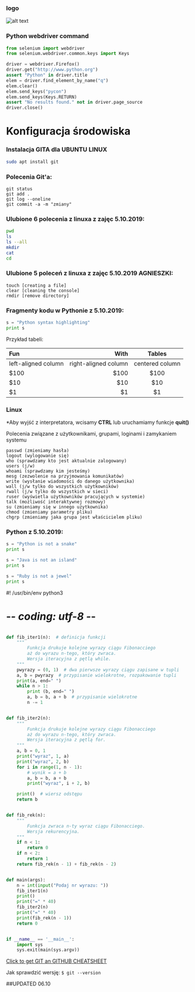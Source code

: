 ### logo 
![alt text](https://cdv.pl/wp-content/uploads/2018/02/logo.svg "Logo CDV")

### Python webdriver command

```Python
from selenium import webdriver
from selenium.webdriver.common.keys import Keys

driver = webdriver.Firefox()
driver.get("http://www.python.org")
assert "Python" in driver.title
elem = driver.find_element_by_name("q")
elem.clear()
elem.send_keys("pycon")
elem.send_keys(Keys.RETURN)
assert "No results found." not in driver.page_source
driver.close()
```



# Konfiguracja środowiska 

### Instalacja GITA dla UBUNTU LINUX
```sh
sudo apt install git
```

### Polecenia Git'a:
```git
git status
git add .
git log --oneline
git commit -a -m "zmiany"
```

### Ulubione 6 polecenia z linuxa z zajęc 5.10.2019:
```sh
pwd
ls
ls --all
mkdir
cat
cd
```

### Ulubione 5 poleceń z linuxa z zajęc 5.10.2019 AGNIESZKI:
```sudo apt install [installing stuff]
touch [creating a file]
clear [cleaning the console]
rmdir [remove directory]
```

### Fragmenty kodu w Pythonie z 5.10.2019:
```python
s = "Python syntax highlighting"
print s
```



Przykład tabeli:

| Fun                  | With                 | Tables          |
| :------------------- | -------------------: |:---------------:|
| left-aligned column  | right-aligned column | centered column |
| $100                 | $100                 | $100            |
| $10                  | $10                  | $10             |
| $1                   | $1                   | $1              |


### Linux
*Aby wyjść z interpretatora, wcisamy **CTRL** lub uruchamiamy funkcje **quit()**


Polecenia związane z użytkownikami, grupami, loginami i zamykaniem systemu
```newgrp (dodajemy nową grupę)
passwd (zmieniamy hasła)
logout (wylogowanie się)
who (sprawdzamy kto jest aktualnie zalogowany)
users (j/w)
whoami (sprawdzamy kim jesteśmy)
mesg (zezwolenie na przyjmowania komunikatów)
write (wysłanie wiadomości do danego użytkownika)
wall (j/w tylko do wszystkich użytkowników)
rwall (j/w tylko do wszystkich w sieci)
ruser (wyświetla użytkowników pracujących w systemie)
talk (możliwość interaktywnej rozmowy)
su (zmieniamy się w innego użytkownika)
chmod (zmieniamy parametry pliku)
chgrp (zmieniamy jaka grupa jest właścicielem pliku) 
```


### Python z 5.10.2019:
```python
s = "Python is not a snake"
print s
```

```python
s = "Java is not an island"
print s
```

```python
s = "Ruby is not a jewel"
print s
```
#! /usr/bin/env python3
# -*- coding: utf-8 -*-


```Python

def fib_iter1(n):  # definicja funkcji
    """
        Funkcja drukuje kolejne wyrazy ciągu Fibonacciego
        aż do wyrazu n-tego, który zwraca.
        Wersja iteracyjna z pętlą while.
    """
    pwyrazy = (0, 1)  # dwa pierwsze wyrazy ciągu zapisane w tupli
    a, b = pwyrazy  # przypisanie wielokrotne, rozpakowanie tupli
    print(a, end=" ")
    while n > 1:
        print (b, end=" ")
        a, b = b, a + b  # przypisanie wielokrotne
        n -= 1


def fib_iter2(n):
    """
        Funkcja drukuje kolejne wyrazy ciągu Fibonacciego
        aż do wyrazu n-tego, który zwraca.
        Wersja iteracyjna z pętlą for.
    """
    a, b = 0, 1
    print("wyraz", 1, a)
    print("wyraz", 2, b)
    for i in range(1, n - 1):
        # wynik = a + b
        a, b = b, a + b
        print("wyraz", i + 2, b)

    print()  # wiersz odstępu
    return b


def fib_rek(n):
    """
        Funkcja zwraca n-ty wyraz ciągu Fibonacciego.
        Wersja rekurencyjna.
    """
    if n < 1:
        return 0
    if n < 2:
        return 1
    return fib_rek(n - 1) + fib_rek(n - 2)


def main(args):
    n = int(input("Podaj nr wyrazu: "))
    fib_iter1(n)
    print()
    print("=" * 40)
    fib_iter2(n)
    print("=" * 40)
    print(fib_rek(n - 1))
    return 0


if __name__ == '__main__':
    import sys
    sys.exit(main(sys.argv))
``` 



[Click to get GIT an GITHUB CHEATSHEET](https://github.github.com/training-kit/downloads/github-git-cheat-sheet.pdf)

Jak sprawdzić wersję:
```$ git --version```

##UPDATED 06.10
